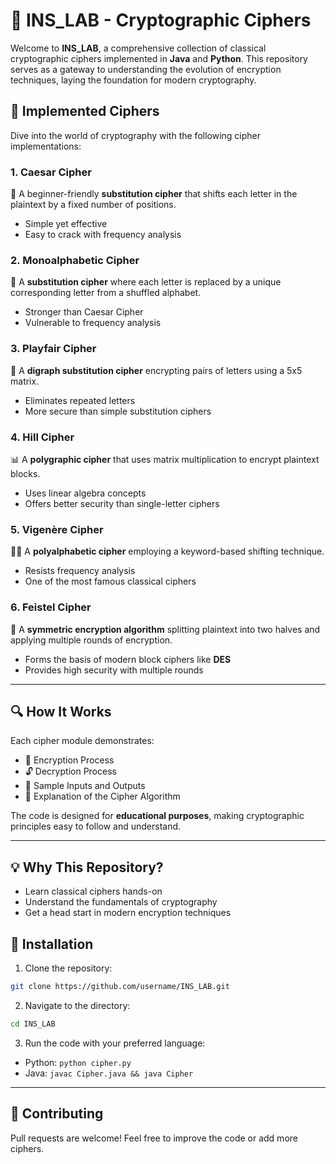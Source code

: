 # 🔐 INS_LAB - Cryptographic Ciphers

Welcome to **INS_LAB**, a comprehensive collection of classical cryptographic ciphers implemented in **Java** and **Python**. This repository serves as a gateway to understanding the evolution of encryption techniques, laying the foundation for modern cryptography.

## 🚀 Implemented Ciphers
Dive into the world of cryptography with the following cipher implementations:

### 1. Caesar Cipher
🔑 A beginner-friendly **substitution cipher** that shifts each letter in the plaintext by a fixed number of positions.
- Simple yet effective
- Easy to crack with frequency analysis

### 2. Monoalphabetic Cipher
🔄 A **substitution cipher** where each letter is replaced by a unique corresponding letter from a shuffled alphabet.
- Stronger than Caesar Cipher
- Vulnerable to frequency analysis

### 3. Playfair Cipher
🎲 A **digraph substitution cipher** encrypting pairs of letters using a 5x5 matrix.
- Eliminates repeated letters
- More secure than simple substitution ciphers

### 4. Hill Cipher
📊 A **polygraphic cipher** that uses matrix multiplication to encrypt plaintext blocks.
- Uses linear algebra concepts
- Offers better security than single-letter ciphers

### 5. Vigenère Cipher
🔑✨ A **polyalphabetic cipher** employing a keyword-based shifting technique.
- Resists frequency analysis
- One of the most famous classical ciphers

### 6. Feistel Cipher
🔐 A **symmetric encryption algorithm** splitting plaintext into two halves and applying multiple rounds of encryption.
- Forms the basis of modern block ciphers like **DES**
- Provides high security with multiple rounds

---

## 🔍 How It Works
Each cipher module demonstrates:
- 📌 Encryption Process
- 🔓 Decryption Process
- 📝 Sample Inputs and Outputs
- 📄 Explanation of the Cipher Algorithm

The code is designed for **educational purposes**, making cryptographic principles easy to follow and understand.

---

## 💡 Why This Repository?
- Learn classical ciphers hands-on
- Understand the fundamentals of cryptography
- Get a head start in modern encryption techniques

## 📌 Installation
1. Clone the repository:
```bash
git clone https://github.com/username/INS_LAB.git
```
2. Navigate to the directory:
```bash
cd INS_LAB
```
3. Run the code with your preferred language:
- Python: `python cipher.py`
- Java: `javac Cipher.java && java Cipher`

---

## 🤝 Contributing
Pull requests are welcome! Feel free to improve the code or add more ciphers.


